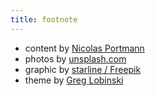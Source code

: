 ```yaml
---
title: footnote
---
```


* content by [Nicolas Portmann](https://ndportmann.com)
* photos by [unsplash.com](https://unsplash.com)
* graphic by [starline / Freepik](http://www.freepik.com)
* theme by [Greg Lobinski](http://greglobinski.com)
